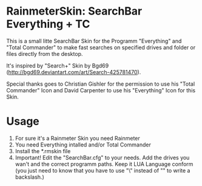 # RainmeterSkin: SearchBar Everything + TC
This is a small litte SearchBar Skin for the Programm "Everything" and "Total Commander"
to make fast searches on specified drives and folder or files directly from the desktop.

It's inspired by "Search+" Skin by Bgd69 (http://bgd69.deviantart.com/art/Search-425781470).

Special thanks goes to Christian Gishler for the permission to use his "Total Commander" Icon and
David Carpenter to use his "Everything" Icon for this Skin.

# Usage
1. For sure it's a Rainmeter Skin you need Rainmeter
2. You need Everything intalled and/or Total Commander
3. Install the *.rmskin file
4. Important! Edit the "SearchBar.cfg" to your needs. Add the drives you wan't and
the correct programm paths. Keep it LUA Language conform (you just need to know that you have to use
"\\" instead of "\" to write a backslash.)



